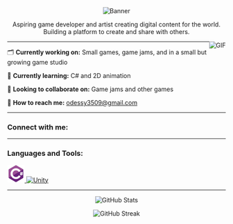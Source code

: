 <div align="center">
  <img src="https://github.com/odessy3509/Odessy.github.io/assets/137520021/3982432c-03d3-443e-a757-59210e79e61a" alt="Banner" />
  <p>Aspiring game developer and artist creating digital content for the world. Building a platform to create and share with others.</p>
  <img align="right" src="https://github.com/odessy3509/Odessy.github.io/assets/137520021/a3a7838b-02e1-4e33-b673-1070ad732e34" alt="GIF"/>
</div>

---

🗂️ **Currently working on:** Small games, game jams, and in a small but growing game studio

📖 **Currently learning:** C# and 2D animation

👯 **Looking to collaborate on:** Game jams and other games

📧 **How to reach me:** [odessy3509@gmail.com](mailto:odessy3509@gmail.com)

---

<h3 align="left">Connect with me:</h3>

<!-- Add your social media links here -->

---

<h3 align="left">Languages and Tools:</h3>
<p align="left">
  <a href="https://www.w3schools.com/cs/" target="_blank" rel="noreferrer">
    <img src="https://raw.githubusercontent.com/devicons/devicon/master/icons/csharp/csharp-original.svg" alt="C#" width="40" height="40"/>
  </a>
  <a href="https://unity.com/" target="_blank" rel="noreferrer">
    <img src="https://www.vectorlogo.zone/logos/unity3d/unity3d-icon.svg" alt="Unity" width="40" height="40"/>
  </a>
</p>

---

<p align="center">
  <img src="https://github-readme-stats.vercel.app/api?username=odessy3509&show_icons=true&locale=en" alt="GitHub Stats" />
</p>

<p align="center">
  <img src="https://github-readme-streak-stats.herokuapp.com/?user=odessy3509" alt="GitHub Streak" />
</p>

